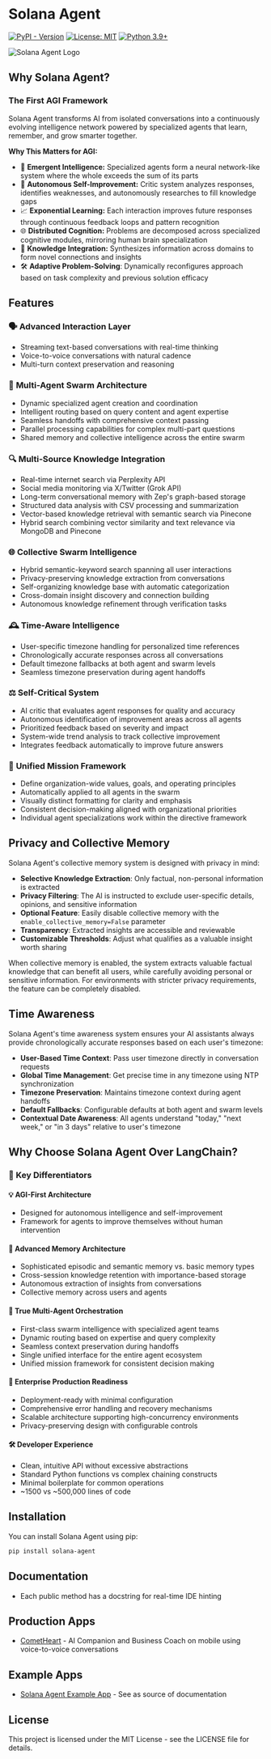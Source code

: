 # Solana Agent

[![PyPI - Version](https://img.shields.io/pypi/v/solana-agent)](https://pypi.org/project/solana-agent/)
[![License: MIT](https://img.shields.io/badge/License-MIT-green.svg)](https://opensource.org/licenses/MIT)
[![Python 3.9+](https://img.shields.io/badge/python-3.9+-orange.svg)](https://www.python.org/downloads/)

![Solana Agent Logo](https://dl.walletbubbles.com/solana-agent-logo.png?width=200)

## Why Solana Agent?

### The First AGI Framework

Solana Agent transforms AI from isolated conversations into a continuously evolving intelligence network powered by specialized agents that learn, remember, and grow smarter together.

**Why This Matters for AGI:**

- 🧠 **Emergent Intelligence:** Specialized agents form a neural network-like system where the whole exceeds the sum of its parts
- 🔄 **Autonomous Self-Improvement:** Critic system analyzes responses, identifies weaknesses, and autonomously researches to fill knowledge gaps
- 📈 **Exponential Learning:** Each interaction improves future responses through continuous feedback loops and pattern recognition
- 🌐 **Distributed Cognition:** Problems are decomposed across specialized cognitive modules, mirroring human brain specialization
- 🧩 **Knowledge Integration:** Synthesizes information across domains to form novel connections and insights
- 🛠️ **Adaptive Problem-Solving**: Dynamically reconfigures approach based on task complexity and previous solution efficacy

## Features

### 🗣️ **Advanced Interaction Layer**
- Streaming text-based conversations with real-time thinking
- Voice-to-voice conversations with natural cadence
- Multi-turn context preservation and reasoning

### 🤖 **Multi-Agent Swarm Architecture**
- Dynamic specialized agent creation and coordination
- Intelligent routing based on query content and agent expertise
- Seamless handoffs with comprehensive context passing
- Parallel processing capabilities for complex multi-part questions
- Shared memory and collective intelligence across the entire swarm

### 🔍 **Multi-Source Knowledge Integration**
- Real-time internet search via Perplexity API
- Social media monitoring via X/Twitter (Grok API)
- Long-term conversational memory with Zep's graph-based storage
- Structured data analysis with CSV processing and summarization
- Vector-based knowledge retrieval with semantic search via Pinecone
- Hybrid search combining vector similarity and text relevance via MongoDB and Pinecone

### 🌐 **Collective Swarm Intelligence**
- Hybrid semantic-keyword search spanning all user interactions
- Privacy-preserving knowledge extraction from conversations
- Self-organizing knowledge base with automatic categorization
- Cross-domain insight discovery and connection building
- Autonomous knowledge refinement through verification tasks

### 🕰️ **Time-Aware Intelligence**
- User-specific timezone handling for personalized time references
- Chronologically accurate responses across all conversations
- Default timezone fallbacks at both agent and swarm levels
- Seamless timezone preservation during agent handoffs

### ⚖️ **Self-Critical System**
- AI critic that evaluates agent responses for quality and accuracy
- Autonomous identification of improvement areas across all agents
- Prioritized feedback based on severity and impact
- System-wide trend analysis to track collective improvement
- Integrates feedback automatically to improve future answers

### 🎯 **Unified Mission Framework**
- Define organization-wide values, goals, and operating principles
- Automatically applied to all agents in the swarm
- Visually distinct formatting for clarity and emphasis
- Consistent decision-making aligned with organizational priorities
- Individual agent specializations work within the directive framework

## Privacy and Collective Memory

Solana Agent's collective memory system is designed with privacy in mind:

- **Selective Knowledge Extraction**: Only factual, non-personal information is extracted
- **Privacy Filtering**: The AI is instructed to exclude user-specific details, opinions, and sensitive information
- **Optional Feature**: Easily disable collective memory with the `enable_collective_memory=False` parameter
- **Transparency**: Extracted insights are accessible and reviewable
- **Customizable Thresholds**: Adjust what qualifies as a valuable insight worth sharing

When collective memory is enabled, the system extracts valuable factual knowledge that can benefit all users, while carefully avoiding personal or sensitive information. For environments with stricter privacy requirements, the feature can be completely disabled.

## Time Awareness

Solana Agent's time awareness system ensures your AI assistants always provide chronologically accurate responses based on each user's timezone:

- **User-Based Time Context**: Pass user timezone directly in conversation requests
- **Global Time Management**: Get precise time in any timezone using NTP synchronization
- **Timezone Preservation**: Maintains timezone context during agent handoffs
- **Default Fallbacks**: Configurable defaults at both agent and swarm levels
- **Contextual Date Awareness**: All agents understand "today," "next week," or "in 3 days" relative to user's timezone

## Why Choose Solana Agent Over LangChain?

### 🎯 Key Differentiators

#### 💡 **AGI-First Architecture**
- Designed for autonomous intelligence and self-improvement
- Framework for agents to improve themselves without human intervention

#### 🧠 **Advanced Memory Architecture**
- Sophisticated episodic and semantic memory vs. basic memory types
- Cross-session knowledge retention with importance-based storage
- Autonomous extraction of insights from conversations
- Collective memory across users and agents

#### 🤝 **True Multi-Agent Orchestration**
- First-class swarm intelligence with specialized agent teams
- Dynamic routing based on expertise and query complexity
- Seamless context preservation during handoffs
- Single unified interface for the entire agent ecosystem
- Unified mission framework for consistent decision making

#### 🏢 **Enterprise Production Readiness**
- Deployment-ready with minimal configuration
- Comprehensive error handling and recovery mechanisms
- Scalable architecture supporting high-concurrency environments
- Privacy-preserving design with configurable controls

#### 🛠️ **Developer Experience**
- Clean, intuitive API without excessive abstractions
- Standard Python functions vs complex chaining constructs
- Minimal boilerplate for common operations
- ~1500 vs ~500,000 lines of code

## Installation

You can install Solana Agent using pip:

```bash
pip install solana-agent
```

## Documentation
* Each public method has a docstring for real-time IDE hinting

## Production Apps
* [CometHeart](https://cometheart.com) - AI Companion and Business Coach on mobile using voice-to-voice conversations

## Example Apps
* [Solana Agent Example App](https://github.com/truemagic-coder/solana-agent-app) - See as source of documentation

## License

This project is licensed under the MIT License - see the LICENSE file for details.
